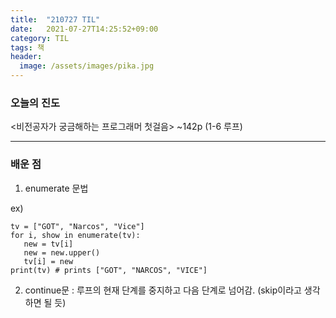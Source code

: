 ```yaml
---
title:  "210727 TIL"
date:   2021-07-27T14:25:52+09:00
category: TIL
tags: 책
header:
  image: /assets/images/pika.jpg
---
```


<h3>오늘의 진도</h3>

\<비전공자가 궁금해하는 프로그래머 첫걸음\> ~142p (1-6 루프)
 
<hr>

<h3>배운 점</h3>

 1. enumerate 문법
 
 ex)
 
 ```
 tv = ["GOT", "Narcos", "Vice"]
 for i, show in enumerate(tv):
	new = tv[i]
	new = new.upper()
	tv[i] = new
 print(tv) # prints ["GOT", "NARCOS", "VICE"]
 ```
 
 2. continue문 : 루프의 현재 단계를 중지하고 다음 단계로 넘어감. (skip이라고 생각하면 될 듯)